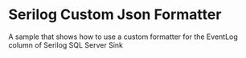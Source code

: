 # Serilog Custom Json Formatter
A sample that shows how to use a custom formatter for the EventLog column of Serilog SQL Server Sink
